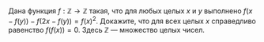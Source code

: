 Дана функция $f:\mathbb{Z}\to \mathbb{Z}$ такая, что для любых целых $x$ и $y$ выполнено  $f\left( x-f\left( y \right) \right)-f\left( 2x-f\left( y \right) \right)=f{{\left( x \right)}^{2}}.$ 
Докажите, что для всех целых $x$ справедливо равенство $f\left( f\left( x \right) \right)=0$. Здесь $\mathbb{Z}$ — множество целых чисел.